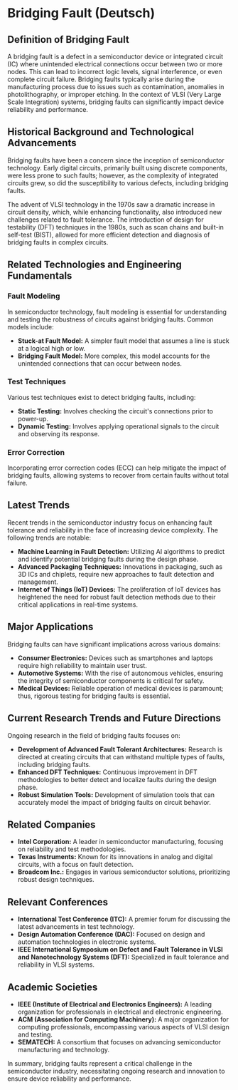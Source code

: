 # Bridging Fault (Deutsch)

## Definition of Bridging Fault

A bridging fault is a defect in a semiconductor device or integrated circuit (IC) where unintended electrical connections occur between two or more nodes. This can lead to incorrect logic levels, signal interference, or even complete circuit failure. Bridging faults typically arise during the manufacturing process due to issues such as contamination, anomalies in photolithography, or improper etching. In the context of VLSI (Very Large Scale Integration) systems, bridging faults can significantly impact device reliability and performance.

## Historical Background and Technological Advancements

Bridging faults have been a concern since the inception of semiconductor technology. Early digital circuits, primarily built using discrete components, were less prone to such faults; however, as the complexity of integrated circuits grew, so did the susceptibility to various defects, including bridging faults. 

The advent of VLSI technology in the 1970s saw a dramatic increase in circuit density, which, while enhancing functionality, also introduced new challenges related to fault tolerance. The introduction of design for testability (DFT) techniques in the 1980s, such as scan chains and built-in self-test (BIST), allowed for more efficient detection and diagnosis of bridging faults in complex circuits.

## Related Technologies and Engineering Fundamentals

### Fault Modeling

In semiconductor technology, fault modeling is essential for understanding and testing the robustness of circuits against bridging faults. Common models include:

- **Stuck-at Fault Model:** A simpler fault model that assumes a line is stuck at a logical high or low.
- **Bridging Fault Model:** More complex, this model accounts for the unintended connections that can occur between nodes.

### Test Techniques

Various test techniques exist to detect bridging faults, including:

- **Static Testing:** Involves checking the circuit's connections prior to power-up.
- **Dynamic Testing:** Involves applying operational signals to the circuit and observing its response.

### Error Correction

Incorporating error correction codes (ECC) can help mitigate the impact of bridging faults, allowing systems to recover from certain faults without total failure.

## Latest Trends

Recent trends in the semiconductor industry focus on enhancing fault tolerance and reliability in the face of increasing device complexity. The following trends are notable:

- **Machine Learning in Fault Detection:** Utilizing AI algorithms to predict and identify potential bridging faults during the design phase.
- **Advanced Packaging Techniques:** Innovations in packaging, such as 3D ICs and chiplets, require new approaches to fault detection and management.
- **Internet of Things (IoT) Devices:** The proliferation of IoT devices has heightened the need for robust fault detection methods due to their critical applications in real-time systems.

## Major Applications

Bridging faults can have significant implications across various domains:

- **Consumer Electronics:** Devices such as smartphones and laptops require high reliability to maintain user trust.
- **Automotive Systems:** With the rise of autonomous vehicles, ensuring the integrity of semiconductor components is critical for safety.
- **Medical Devices:** Reliable operation of medical devices is paramount; thus, rigorous testing for bridging faults is essential.

## Current Research Trends and Future Directions

Ongoing research in the field of bridging faults focuses on:

- **Development of Advanced Fault Tolerant Architectures:** Research is directed at creating circuits that can withstand multiple types of faults, including bridging faults.
- **Enhanced DFT Techniques:** Continuous improvement in DFT methodologies to better detect and localize faults during the design phase.
- **Robust Simulation Tools:** Development of simulation tools that can accurately model the impact of bridging faults on circuit behavior.

## Related Companies

- **Intel Corporation:** A leader in semiconductor manufacturing, focusing on reliability and test methodologies.
- **Texas Instruments:** Known for its innovations in analog and digital circuits, with a focus on fault detection.
- **Broadcom Inc.:** Engages in various semiconductor solutions, prioritizing robust design techniques.

## Relevant Conferences

- **International Test Conference (ITC):** A premier forum for discussing the latest advancements in test technology.
- **Design Automation Conference (DAC):** Focused on design and automation technologies in electronic systems.
- **IEEE International Symposium on Defect and Fault Tolerance in VLSI and Nanotechnology Systems (DFT):** Specialized in fault tolerance and reliability in VLSI systems.

## Academic Societies

- **IEEE (Institute of Electrical and Electronics Engineers):** A leading organization for professionals in electrical and electronic engineering.
- **ACM (Association for Computing Machinery):** A major organization for computing professionals, encompassing various aspects of VLSI design and testing.
- **SEMATECH:** A consortium that focuses on advancing semiconductor manufacturing and technology.

In summary, bridging faults represent a critical challenge in the semiconductor industry, necessitating ongoing research and innovation to ensure device reliability and performance.